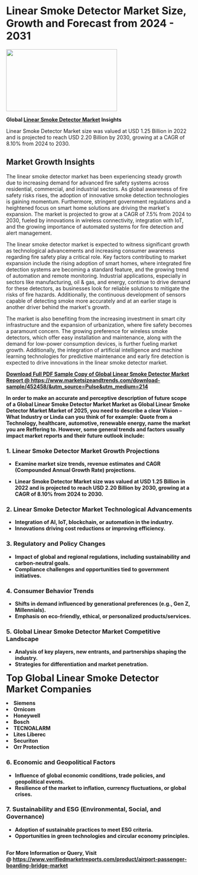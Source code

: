 <H1>Linear Smoke Detector Market Size, Growth and Forecast from 2024 - 2031</H1><img class="aligncenter size-medium wp-image-584254" src="https://thirdeyenews.in/wp-content/uploads/2024/09/Global-Market-Research-300x168.jpeg" alt="" width="300" height="168" /><p><strong>Global&nbsp;<a href="https://www.marketsizeandtrends.com/download-sample/452458/&amp;utm_source=Pulse&amp;utm_medium=214">Linear Smoke Detector Market</a> Insights</strong></p><p>Linear Smoke Detector Market size was valued at USD 1.25 Billion in 2022 and is projected to reach USD 2.20 Billion by 2030, growing at a CAGR of 8.10% from 2024 to 2030.</p><p><h2>Market Growth Insights</h2> <p>The linear smoke detector market has been experiencing steady growth due to increasing demand for advanced fire safety systems across residential, commercial, and industrial sectors. As global awareness of fire safety risks rises, the adoption of innovative smoke detection technologies is gaining momentum. Furthermore, stringent government regulations and a heightened focus on smart home solutions are driving the market's expansion. The market is projected to grow at a CAGR of 7.5% from 2024 to 2030, fueled by innovations in wireless connectivity, integration with IoT, and the growing importance of automated systems for fire detection and alert management.</p> <p><strong><a href="#"></a></strong></p> <p>The linear smoke detector market is expected to witness significant growth as technological advancements and increasing consumer awareness regarding fire safety play a critical role. Key factors contributing to market expansion include the rising adoption of smart homes, where integrated fire detection systems are becoming a standard feature, and the growing trend of automation and remote monitoring. Industrial applications, especially in sectors like manufacturing, oil & gas, and energy, continue to drive demand for these detectors, as businesses look for reliable solutions to mitigate the risks of fire hazards. Additionally, the continuous development of sensors capable of detecting smoke more accurately and at an earlier stage is another driver behind the market's growth.</p> <p>The market is also benefiting from the increasing investment in smart city infrastructure and the expansion of urbanization, where fire safety becomes a paramount concern. The growing preference for wireless smoke detectors, which offer easy installation and maintenance, along with the demand for low-power consumption devices, is further fueling market growth. Additionally, the integration of artificial intelligence and machine learning technologies for predictive maintenance and early fire detection is expected to drive innovations in the linear smoke detector market.</p> <p><strong><a href="#"></p><p><span class=""><strong>Download Full PDF Sample Copy of Global Linear Smoke Detector Market Report</strong> @ <a href="https://www.marketsizeandtrends.com/download-sample/452458/&amp;utm_source=Pulse&amp;utm_medium=214" target="_blank">https://www.marketsizeandtrends.com/download-sample/452458/&amp;utm_source=Pulse&amp;utm_medium=214</a></span></p><p>In order to make an accurate and perceptive description of future scope of a Global&nbsp;Linear Smoke Detector Market Market as Global&nbsp;Linear Smoke Detector Market Market of 2025, you need to describe a clear Vision &ndash; What Industry or Linda can you think of for example: Quote from a Technology, healthcare, automotive, renewable energy, name the market you are Reffering to. However, some general trends and factors usually impact market reports and their future outlook include:</p><h3>1.&nbsp;<strong>Linear Smoke Detector Market Growth Projections</strong></h3><ul><li>Examine market size trends, revenue estimates and CAGR (Compounded Annual Growth Rate) projections.</li><li><p>Linear Smoke Detector Market size was valued at USD 1.25 Billion in 2022 and is projected to reach USD 2.20 Billion by 2030, growing at a CAGR of 8.10% from 2024 to 2030.</p></li></ul><h3>2.&nbsp;<strong>Linear Smoke Detector Market Technological Advancements</strong></h3><ul><li>Integration of AI, IoT, blockchain, or automation in the industry.</li><li>Innovations driving cost reductions or improving efficiency.</li></ul><h3>3.&nbsp;<strong>Regulatory and Policy Changes</strong></h3><ul><li>Impact of global and regional regulations, including sustainability and carbon-neutral goals.</li><li>Compliance challenges and opportunities tied to government initiatives.</li></ul><h3>4.&nbsp;<strong>Consumer Behavior Trends</strong></h3><ul><li>Shifts in demand influenced by generational preferences (e.g., Gen Z, Millennials).</li><li>Emphasis on eco-friendly, ethical, or personalized products/services.</li></ul><h3>5.&nbsp;<strong>Global Linear Smoke Detector Market Competitive Landscape</strong></h3><ul><li>Analysis of key players, new entrants, and partnerships shaping the industry.</li><li>Strategies for differentiation and market penetration.</li></ul><p data-pm-slice="1 1 []"><span style="color: inherit; font-family: inherit; font-size: 25px;">Top Global Linear Smoke Detector Market Companies</span></p><div class="" data-test-id=""><p><li>Siemens</li><li> Ornicom</li><li> Honeywell</li><li> Bosch</li><li> TECNOALARM</li><li> Lites Liberec</li><li> Securiton</li><li> Orr Protection</li></p></div><h3>6.&nbsp;<strong>Economic and Geopolitical Factors</strong></h3><ul><li>Influence of global economic conditions, trade policies, and geopolitical events.</li><li>Resilience of the market to inflation, currency fluctuations, or global crises.</li></ul><h3>7.&nbsp;<strong>Sustainability and ESG (Environmental, Social, and Governance)</strong></h3><ul><li>Adoption of sustainable practices to meet ESG criteria.</li><li>Opportunities in green technologies and circular economy principles.</li></ul><h2><strong style="font-size: 14px;">For More Information or Query, Visit @&nbsp;</strong><a style="background-color: #ffffff; font-size: 14px;" href="https://www.marketsizeandtrends.com/report/linear-smoke-detector-market/" target="_blank">https://www.verifiedmarketreports.com/product/airport-passenger-boarding-bridge-market</a></h2>

